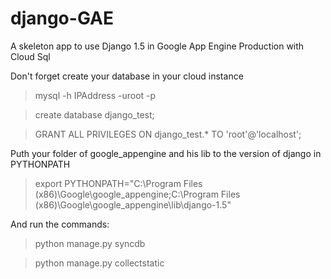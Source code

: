django-GAE
==========

A skeleton app to use Django 1.5 in Google App Engine Production with Cloud Sql

Don't forget create your database in your cloud instance

> mysql -h IPAddress -uroot -p

> create database django_test;

> GRANT ALL PRIVILEGES ON django_test.* TO 'root'@'localhost';

Puth your folder of google_appengine and his lib to the version of django in PYTHONPATH

> export PYTHONPATH="C:\\Program Files (x86)\\Google\\google_appengine;C:\\Program Files (x86)\\Google\\google_appengine\\lib\\django-1.5"

And run the commands:

>python manage.py syncdb

>python manage.py collectstatic
